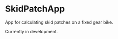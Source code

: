 SkidPatchApp
============

App for calculating skid patches on a fixed gear bike.

Currently in development.